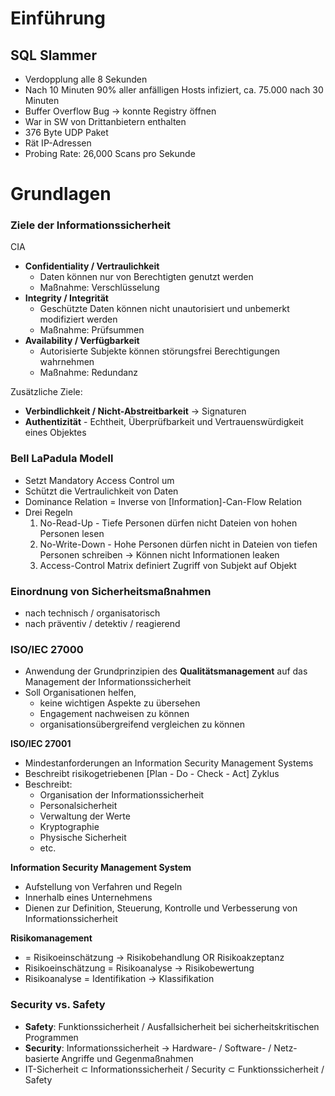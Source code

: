 # Einführung
## SQL Slammer
- Verdopplung alle 8 Sekunden
- Nach 10 Minuten 90% aller anfälligen Hosts infiziert, ca. 75.000 nach 30 Minuten
- Buffer Overflow Bug -> konnte Registry öffnen
- War in SW von Drittanbietern enthalten
- 376 Byte UDP Paket
- Rät IP-Adressen
- Probing Rate: 26,000 Scans pro Sekunde

# Grundlagen

### Ziele der Informationssicherheit
CIA
- **Confidentiality / Vertraulichkeit**
  - Daten können nur von Berechtigten genutzt werden
  - Maßnahme: Verschlüsselung
- **Integrity / Integrität**
  - Geschützte Daten können nicht unautorisiert und unbemerkt modifiziert werden
  - Maßnahme: Prüfsummen
- **Availability / Verfügbarkeit**
  - Autorisierte Subjekte können störungsfrei Berechtigungen wahrnehmen
  - Maßnahme: Redundanz
  
Zusätzliche Ziele: 
- **Verbindlichkeit / Nicht-Abstreitbarkeit** -> Signaturen
- **Authentizität** - Echtheit, Überprüfbarkeit und Vertrauenswürdigkeit eines Objektes

### Bell LaPadula Modell
- Setzt Mandatory Access Control um
- Schützt die Vertraulichkeit von Daten
- Dominance Relation = Inverse von [Information]-Can-Flow Relation
- Drei Regeln
  1. No-Read-Up - Tiefe Personen dürfen nicht Dateien von hohen Personen lesen
  2. No-Write-Down - Hohe Personen dürfen nicht in Dateien von tiefen Personen schreiben -> Können nicht Informationen leaken
  3. Access-Control Matrix definiert Zugriff von Subjekt auf Objekt

### Einordnung von Sicherheitsmaßnahmen
- nach technisch / organisatorisch
- nach präventiv / detektiv / reagierend

### ISO/IEC 27000
- Anwendung der Grundprinzipien des **Qualitätsmanagement** auf das Management der Informationssicherheit
- Soll Organisationen helfen, 
  - keine wichtigen Aspekte zu übersehen
  - Engagement nachweisen zu können
  - organisationsübergreifend vergleichen zu können

**ISO/IEC 27001**
- Mindestanforderungen an Information Security Management Systems
- Beschreibt risikogetriebenen [Plan - Do - Check - Act] Zyklus
- Beschreibt:
  - Organisation der Informationssicherheit
  - Personalsicherheit
  - Verwaltung der Werte
  - Kryptographie
  - Physische Sicherheit
  - etc.
  
**Information Security Management System**
- Aufstellung von Verfahren und Regeln
- Innerhalb eines Unternehmens
- Dienen zur Definition, Steuerung, Kontrolle und Verbesserung von Informationssicherheit

**Risikomanagement**
- = Risikoeinschätzung -> Risikobehandlung OR Risikoakzeptanz
- Risikoeinschätzung = Risikoanalyse -> Risikobewertung
- Risikoanalyse = Identifikation -> Klassifikation

### Security vs. Safety
- **Safety**: Funktionssicherheit / Ausfallsicherheit bei sicherheitskritischen Programmen
- **Security**: Informationssicherheit -> Hardware- / Software- / Netz-basierte Angriffe und Gegenmaßnahmen
- IT-Sicherheit $\subset$ Informationssicherheit / Security $\subset$ Funktionssicherheit / Safety
